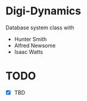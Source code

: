 # Digi-Dynamics
Database system class with 
- Hunter Smith
- Alfred Newsome
- Isaac Watts

# TODO
- [x] TBD